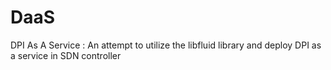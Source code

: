 # DaaS
DPI As A Service : An attempt to utilize the libfluid library and deploy DPI as a service in SDN controller
